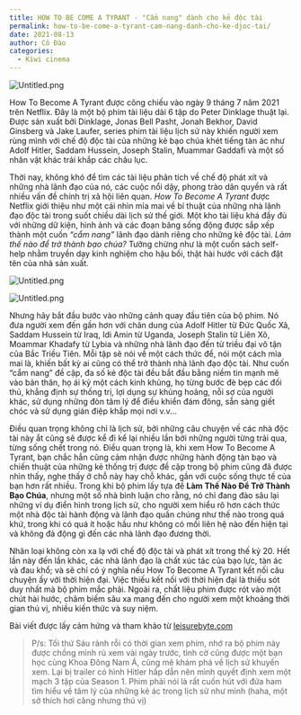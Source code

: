 ```yaml
---
title: HOW TO BE COME A TYRANT - "Cẩm nang" dành cho kẻ độc tài
permalink: how-to-be-come-a-tyrant-cam-nang-danh-cho-ke-djoc-tai/
date: 2021-08-13
author: Cô Đào
categories:
  - Kiwi cinema
---
```


![Untitled.png](/images/559d0e2f-ac9f-4dab-ad92-70c310e81c44/Untitled.png)


How To Become A Tyrant được công chiếu vào ngày 9 tháng 7 năm 2021 trên Netflix. Đây là một bộ phim tài liệu dài 6 tập do Peter Dinklage thuật lại. Được sản xuất bởi Dinklage, Jonas Bell Pasht, Jonah Bekhor, David Ginsberg và Jake Laufer, series phim tài liệu lịch sử này khiến người xem rùng mình với chế độ độc tài của những kẻ bạo chúa khét tiếng tàn ác như Adolf Hitler, Saddam Hussein, Joseph Stalin, Muammar Gaddafi và một số nhân vật khác trải khắp các châu lục.


Thời nay, không khó để tìm các tài liệu phân tích về chế độ phát xít và những nhà lãnh đạo của nó, các cuộc nổi dậy, phong trào dân quyền và rất nhiều vấn đề chính trị xã hội liên quan. _How To Become A Tyrant_ được Netflix giới thiệu như một cái nhìn mỉa mai về bí thuật của những nhà lãnh đạo độc tài trong suốt chiều dài lịch sử thế giới. Một kho tài liệu khá đầy đủ với những dữ kiện, hình ảnh và các đoạn băng sống động được sắp xếp thành một cuốn _“cẩm nang”_ lãnh đạo dành riêng cho những kẻ độc tài. _Làm thế nào để trở thành bạo chúa?_ Tưởng chừng như là một cuốn sách self-help nhằm truyền dạy kinh nghiệm cho hậu bối, thật hài hước với cách đặt tên của nhà sản xuất.


![Untitled.png](/images/559d0e2f-ac9f-4dab-ad92-70c310e81c44/Untitled_1.png)


![Untitled.png](/images/559d0e2f-ac9f-4dab-ad92-70c310e81c44/Untitled_2.png)


Nhưng hãy bắt đầu bước vào những cảnh quay đầu tiên của bộ phim. Nó đưa người xem đến gần hơn với chân dung của Adolf Hitler từ Đức Quốc Xã, Saddam Hussein từ Iraq, Idi Amin từ Uganda, Joseph Stalin từ Liên Xô, Moammar Khadafy từ Lybia và những nhà lãnh đạo đến từ triều đại vô tận của Bắc Triều Tiên. Mỗi tập sẽ nói về một cách thức để, nói một cách mỉa mai là, khiến bất kỳ ai cũng có thể trở thành nhà lãnh đạo độc tài. Như cuốn “cẩm nang” đề cập, đa số kẻ độc tài đều bắt đầu bằng niềm tin mạnh mẽ vào bản thân, họ ái kỷ một cách kinh khủng, họ từng bước đè bẹp các đối thủ, khẳng định sự thống trị, lợi dụng sự khủng hoảng, nỗi sợ của người khác, sử dụng những đòn tâm lý để điều khiển đám đông, sẵn sàng giết chóc và sử dụng gián điệp khắp mọi nơi v.v...


Điều quan trọng không chỉ là lịch sử, bởi những câu chuyện về các nhà độc tài này ắt cũng sẽ được kể đi kể lại nhiều lần bởi những người từng trải qua, từng sống chết trong nó. Điều quan trọng là, khi xem How To Become A Tyrant, bạn chắc hẳn cũng cảm nhận được những hành động tàn bạo và chiến thuật của những kẻ thống trị được đề cập trong bộ phim cũng đã được nhìn thấy, nghe thấy ở chỗ này hay chỗ khác, gần với cuộc sống thực tế của bạn hơn rất nhiều. Trong khi bộ phim lấy tựa đề **Làm Thế Nào Để Trở Thành Bạo Chúa**, nhưng một số nhà bình luận cho rằng, nó chỉ đang đào sâu lại những ví dụ điển hình trong lịch sử, cho người xem hiểu rõ hơn cách thức một nhà độc tài hành động và lãnh đạo quần chúng như thế nào trong quá khứ, trong khi có quá ít hoặc hầu như không có mối liên hệ nào đến hiện tại và không đả động gì đến các nhà lãnh đạo đương thời.


Nhân loại không còn xa lạ với chế độ độc tài và phát xít trong thế kỷ 20. Hết lần này đến lần khác, các nhà lãnh đạo là chất xúc tác của bạo lực, tàn ác và đau khổ; và sẽ chỉ có ý nghĩa nếu How To Become A Tyrant kết nối câu chuyện ấy với thời hiện đại. Việc thiếu kết nối với thời hiện đại là thiếu sót duy nhất mà bộ phim mắc phải. Ngoài ra, chất liệu phim được rót vào một chút hài hước, châm biếm sâu xa mang đến cho người xem một khoảng thời gian thú vị, nhiều kiến thức và suy niệm.


Bài viết được lấy cảm hứng và tham khảo từ [leisurebyte.com](https://www.leisurebyte.com/netflix-how-to-become-a-tyrant-season-1-review/?ref=duongdao.family)


> P/s: Tối thứ Sáu rảnh rỗi có thời gian xem phim, nhớ ra bộ phim này được chồng mình rủ xem vài ngày trước, tình cờ cũng được một bạn học cùng Khoa Đông Nam Á, cũng mê khám phá về lịch sử khuyến xem. Lại bị trailer có hình Hitler hấp dẫn nên mình quyết định xem một mạch 3 tập của Season 1. Phim phải nói là rất cuốn hút với đứa ham tìm hiểu về tâm lý của những kẻ ác trong lịch sử như mình (haha, một sở thích hơi căng nhưng thú vị)

